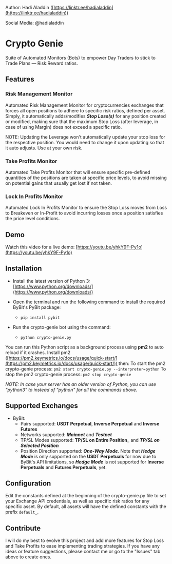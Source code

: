Author: Hadi Aladdin ([https://linktr.ee/hadialaddin](https://linktr.ee/hadialaddin))

Social Media: @hadialaddin

# Crypto Genie

Suite of Automated Monitors (Bots) to empower Day Traders to stick to Trade Plans — Risk:Reward ratios.

## Features

### Risk Management Monitor
Automated Risk Management Monitor for cryptocurrencies exchanges that forces all open positions to adhere to specific risk ratios, defined per asset. Simply, it automatically adds/modifies _**Stop Loss(s)**_ for any position created or modified, making sure that the maximum Stop Loss (after leverage, in case of using Margin) does not exceed a specific ratio.

NOTE: Updating the Leverage won't automatically update your stop loss for the respective position. You would need to change it upon updating so that it auto adjusts. Use at your own risk.

### Take Profits Monitor
Automated Take Profits Monitor that will ensure specific pre-defined quantities of the positions are taken at specific price levels, to avoid missing on potential gains that usually get lost if not taken.

### Lock In Profits Monitor
Automated Lock In Profits Monitor to ensure the Stop Loss moves from Loss to Breakeven or In-Profit to avoid incurring losses once a position satisfies the price level conditions.

## Demo

Watch this video for a live demo: [https://youtu.be/yhkY9F-Py1o](https://youtu.be/yhkY9F-Py1o)

## Installation

- Install the latest version of Python 3: [https://www.python.org/downloads/](https://www.python.org/downloads/)
- Open the terminal and run the following command to install the required ByBit's PyBit package:
  * `pip install pybit`

- Run the crypto-genie bot using the command:
  * `python crypto-genie.py`

You can run this Python script as a background process using **pm2** to auto reload if it crashes. Install pm2 ([https://pm2.keymetrics.io/docs/usage/quick-start/](https://pm2.keymetrics.io/docs/usage/quick-start/)) then:
To start the pm2 crypto-genie process: `pm2 start crypto-genie.py --interpreter=python`
To stop the pm2 crypto-genie process: `pm2 stop crypto-genie`

_NOTE: In case your server has an older version of Python, you can use "python3" to instead of "python" for all the commands above._

## Supported Exchanges

- ByBit:
    - Pairs supported: **USDT Perpetual**, **Inverse Perpetual** and **Inverse Futures**
    - Networks supported: _**Mainnet**_ and _**Testnet**_
    - TP/SL Modes supported: **TP/SL on Entire Position**_ and _**TP/SL on Selected Position**_
    - Position Direction supported: _**One-Way Mode**_. Note that _**Hedge Mode**_ is only supported on the **USDT Perpetuals** for now due to ByBit's API limitations, so _**Hedge Mode**_ is not supported for **Inverse Perpetuals** and **Futures Perpetuals**, yet.

## Configuration

Edit the constants defined at the beginning of the crypto-genie.py file to set your Exchange API credentials, as well as specific risk ratios for any specific asset. By default, all assets will have the defined constants with the prefix `default_`.

## Contribute

I will do my best to evolve this project and add more features for Stop Loss and Take Profits to ease implementing trading strategies. If you have any ideas or feature suggestions, please contact me or go to the "Issues" tab above to create ones.

